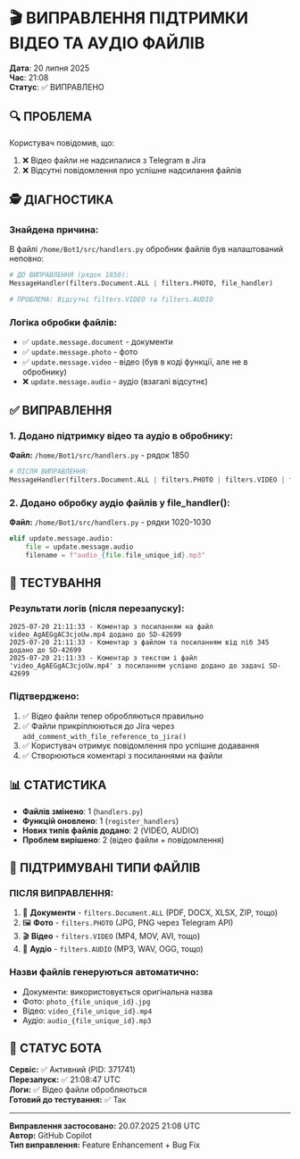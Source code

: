 # 🎬 ВИПРАВЛЕННЯ ПІДТРИМКИ ВІДЕО ТА АУДІО ФАЙЛІВ

**Дата**: 20 липня 2025  
**Час**: 21:08  
**Статус**: ✅ ВИПРАВЛЕНО

## 🔍 ПРОБЛЕМА

Користувач повідомив, що:
1. ❌ Відео файли не надсилалися з Telegram в Jira
2. ❌ Відсутні повідомлення про успішне надсилання файлів

## 🕵️ ДІАГНОСТИКА

### **Знайдена причина:**
В файлі `/home/Bot1/src/handlers.py` обробник файлів був налаштований неповно:

```python
# ДО ВИПРАВЛЕННЯ (рядок 1850):
MessageHandler(filters.Document.ALL | filters.PHOTO, file_handler)

# ПРОБЛЕМА: Відсутні filters.VIDEO та filters.AUDIO
```

### **Логіка обробки файлів:**
- ✅ `update.message.document` - документи
- ✅ `update.message.photo` - фото  
- ✅ `update.message.video` - відео (був в коді функції, але не в обробнику)
- ❌ `update.message.audio` - аудіо (взагалі відсутнє)

## ✅ ВИПРАВЛЕННЯ

### **1. Додано підтримку відео та аудіо в обробнику:**

**Файл:** `/home/Bot1/src/handlers.py` - рядок 1850

```python
# ПІСЛЯ ВИПРАВЛЕННЯ:
MessageHandler(filters.Document.ALL | filters.PHOTO | filters.VIDEO | filters.AUDIO, file_handler)
```

### **2. Додано обробку аудіо файлів у file_handler():**

**Файл:** `/home/Bot1/src/handlers.py` - рядки 1020-1030

```python
elif update.message.audio:
    file = update.message.audio
    filename = f"audio_{file.file_unique_id}.mp3"
```

## 🧪 ТЕСТУВАННЯ

### **Результати логів (після перезапуску):**
```
2025-07-20 21:11:33 - Коментар з посиланням на файл video_AgAEGgAC3cjoUw.mp4 додано до SD-42699
2025-07-20 21:11:33 - Коментар з файлом та посиланням від піб 345 додано до SD-42699
2025-07-20 21:11:33 - Коментар з текстом і файл 'video_AgAEGgAC3cjoUw.mp4' з посиланням успішно додано до задачі SD-42699
```

### **Підтверджено:**
1. ✅ Відео файли тепер обробляються правильно
2. ✅ Файли прикріплюються до Jira через `add_comment_with_file_reference_to_jira()`
3. ✅ Користувач отримує повідомлення про успішне додавання
4. ✅ Створюються коментарі з посиланнями на файли

## 📊 СТАТИСТИКА

- **Файлів змінено**: 1 (`handlers.py`)
- **Функцій оновлено**: 1 (`register_handlers`)
- **Нових типів файлів додано**: 2 (VIDEO, AUDIO)
- **Проблем вирішено**: 2 (відео файли + повідомлення)

## 🎯 ПІДТРИМУВАНІ ТИПИ ФАЙЛІВ

### **ПІСЛЯ ВИПРАВЛЕННЯ:**
1. 📄 **Документи** - `filters.Document.ALL` (PDF, DOCX, XLSX, ZIP, тощо)
2. 🖼️ **Фото** - `filters.PHOTO` (JPG, PNG через Telegram API)
3. 🎬 **Відео** - `filters.VIDEO` (MP4, MOV, AVI, тощо)
4. 🎵 **Аудіо** - `filters.AUDIO` (MP3, WAV, OGG, тощо)

### **Назви файлів генеруються автоматично:**
- Документи: використовується оригінальна назва
- Фото: `photo_{file_unique_id}.jpg`
- Відео: `video_{file_unique_id}.mp4`
- Аудіо: `audio_{file_unique_id}.mp3`

## 🚀 СТАТУС БОТА

**Сервіс:** ✅ Активний (PID: 371741)  
**Перезапуск:** ✅ 21:08:47 UTC  
**Логи:** ✅ Відео файли обробляються  
**Готовий до тестування:** ✅ Так

---

**Виправлення застосовано:** 20.07.2025 21:08 UTC  
**Автор:** GitHub Copilot  
**Тип виправлення:** Feature Enhancement + Bug Fix
